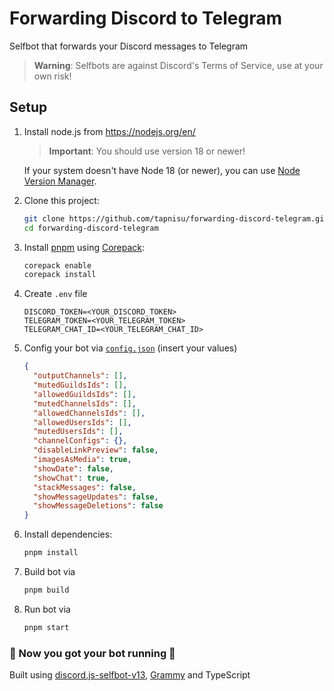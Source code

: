 # Forwarding Discord to Telegram

Selfbot that forwards your Discord messages to Telegram

> **Warning**:
> Selfbots are against Discord's Terms of Service, use at your own risk!

## Setup

1. Install node.js from <https://nodejs.org/en/>

   > **Important**:
   > You should use version 18 or newer!

   If your system doesn't have Node 18 (or newer), you can use [Node Version Manager](https://github.com/nvm-sh/nvm).

2. Clone this project:

   ```sh
   git clone https://github.com/tapnisu/forwarding-discord-telegram.git
   cd forwarding-discord-telegram
   ```

3. Install [pnpm](https://pnpm.io/) using [Corepack](https://nodejs.org/api/corepack.html):

   ```sh
   corepack enable
   corepack install
   ```

4. Create `.env` file

   ```env
   DISCORD_TOKEN=<YOUR_DISCORD_TOKEN>
   TELEGRAM_TOKEN=<YOUR_TELEGRAM_TOKEN>
   TELEGRAM_CHAT_ID=<YOUR_TELEGRAM_CHAT_ID>
   ```

5. Config your bot via [`config.json`](сonfig.json) (insert your values)

   ```json
   {
     "outputChannels": [],
     "mutedGuildsIds": [],
     "allowedGuildsIds": [],
     "mutedChannelsIds": [],
     "allowedChannelsIds": [],
     "allowedUsersIds": [],
     "mutedUsersIds": [],
     "channelConfigs": {},
     "disableLinkPreview": false,
     "imagesAsMedia": true,
     "showDate": false,
     "showChat": true,
     "stackMessages": false,
     "showMessageUpdates": false,
     "showMessageDeletions": false
   }
   ```

6. Install dependencies:

   ```sh
   pnpm install
   ```

6. Build bot via

   ```sh
   pnpm build
   ```

7. Run bot via

   ```sh
   pnpm start
   ```

### 🎉 Now you got your bot running 🎉

Built using [discord.js-selfbot-v13](https://github.com/aiko-chan-ai/discord.js-selfbot-v13), [Grammy](https://www.npmjs.com/package/grammy) and TypeScript
